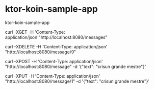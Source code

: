 # ktor-koin-sample-app
ktor-koin-sample-app

curl -XGET -H 'Content-Type: application/json'"http://localhost:8080/messages"

curl -XDELETE -H 'Content-Type: application/json' "http://localhost:8080/message/9"

curl -XPOST -H 'Content-Type: application/json' "http://localhost:8080/message" -d '{"text": "crisun grande mestre"}'

curl -XPUT -H 'Content-Type: application/json' "http://localhost:8080/message/1" -d '{"text": "crisun grande mestre"}'

